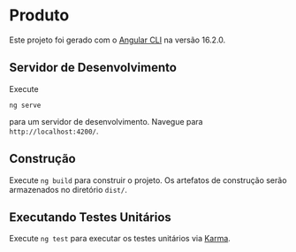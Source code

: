 # Produto

Este projeto foi gerado com o [Angular CLI](https://github.com/angular/angular-cli) na versão 16.2.0.

## Servidor de Desenvolvimento

Execute 
```
ng serve
``` 
para um servidor de desenvolvimento. Navegue para `http://localhost:4200/`. 

## Construção

Execute `ng build` para construir o projeto. Os artefatos de construção serão armazenados no diretório `dist/`.

## Executando Testes Unitários

Execute `ng test` para executar os testes unitários via [Karma](https://karma-runner.github.io).


